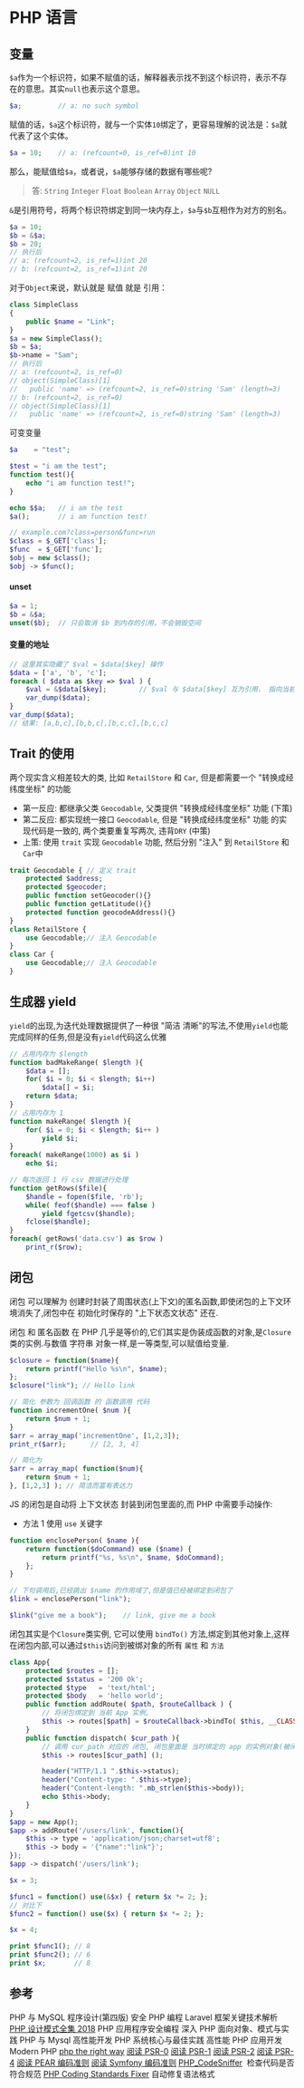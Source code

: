 # PHP 语言

## 变量

`$a`作为一个标识符，如果不赋值的话，解释器表示找不到这个标识符，表示不存在的意思。其实`null`也表示这个意思。

```php
$a;         // a: no such symbol
```

赋值的话，`$a`这个标识符，就与一个实体`10`绑定了，更容易理解的说法是：`$a`就代表了这个实体。

```php
$a = 10;    // a: (refcount=0, is_ref=0)int 10
```

那么，能赋值给`$a`，或者说，`$a`能够存储的数据有哪些呢?

> 答: `String` `Integer` `Float` `Boolean` `Array` `Object` `NULL`

`&`是引用符号，将两个标识符绑定到同一块内存上，`$a`与`$b`互相作为对方的别名。

```php
$a = 10;
$b = &$a;
$b = 20;
// 执行后
// a: (refcount=2, is_ref=1)int 20
// b: (refcount=2, is_ref=1)int 20
```

对于`Object`来说，默认就是 赋值 就是 引用：

```php
class SimpleClass
{
    public $name = "Link";
}
$a = new SimpleClass();
$b = $a;
$b->name = "Sam";
// 执行后
// a: (refcount=2, is_ref=0)
// object(SimpleClass)[1]
//   public 'name' => (refcount=2, is_ref=0)string 'Sam' (length=3)
// b: (refcount=2, is_ref=0)
// object(SimpleClass)[1]
//   public 'name' => (refcount=2, is_ref=0)string 'Sam' (length=3)
```

可变变量

```php
$a    = "test";

$test = "i am the test";
function test(){
    echo "i am function test!";
}

echo $$a; 	// i am the test
$a(); 		// i am function test!

// example.com?class=person&func=run
$class = $_GET['class'];
$func  = $_GET['func'];
$obj = new $class();
$obj -> $func();
```

#### unset

```php
$a = 1;
$b = &$a;
unset($b);  // 只会取消 $b 到内存的引用，不会销毁空间
```

#### 变量的地址

```php
// 这里其实隐藏了 $val = $data[$key] 操作
$data = ['a', 'b', 'c'];
foreach ( $data as $key => $val ) {
    $val = &$data[$key];        // $val 与 $data[$key] 互为引用， 指向当前 $data[$key] 表示的实体
    var_dump($data);
}
var_dump($data);
// 结果: [a,b,c],[b,b,c],[b,c,c],[b,c,c]
```

## Trait 的使用

两个现实含义相差较大的类, 比如 `RetailStore` 和 `Car`, 但是都需要一个 "转换成经纬度坐标" 的功能

- 第一反应: 都继承父类 `Geocodable`, 父类提供 "转换成经纬度坐标" 功能 (下策)
- 第二反应: 都实现统一接口 `Geocodable`, 但是 "转换成经纬度坐标" 功能 的实现代码是一致的, 两个类要重复写两次, 违背`DRY` (中策)
- 上策: 使用 `trait` 实现 `Geocodable` 功能, 然后分别 "注入" 到 `RetailStore` 和 `Car`中

```php
trait Geocodable { // 定义 trait
    protected $address;
    protected $geocoder;
    public function setGeocoder(){}
    public function getLatitude(){}
    protected function geocodeAddress(){}
}
class RetailStore {
    use Geocodable;// 注入 Geocodable
}
class Car {
    use Geocodable;// 注入 Geocodable
}
```

## 生成器 yield

`yield`的出现,为迭代处理数据提供了一种很 "简洁 清晰"的写法,不使用`yield`也能完成同样的任务,但是没有`yield`代码这么优雅

```php
// 占用内存为 $length
function badMakeRange( $length ){
    $data = [];
    for( $i = 0; $i < $length; $i++)
        $data[] = $i;
    return $data;
}
// 占用内存为 1
function makeRange( $length ){
    for( $i = 0; $i < $length; $i++ )
        yield $i;
}
foreach( makeRange(1000) as $i )
    echo $i;

// 每次返回 1 行 csv 数据进行处理
function getRows($file){
    $handle = fopen($file, 'rb');
    while( feof($handle) === false )
        yield fgetcsv($handle);
    fclose($handle);
}
foreach( getRows('data.csv') as $row )
    print_r($row);
```

## 闭包

闭包 可以理解为 创建时封装了周围状态(上下文)的匿名函数,即使闭包的上下文环境消失了,闭包中在 初始化时保存的 "上下状态文状态" 还在.

闭包 和 匿名函数 在 PHP 几乎是等价的,它们其实是伪装成函数的对象,是`Closure`类的实例.与数值 字符串 对象一样,是一等类型,可以赋值给变量.

```php
$closure = function($name){
    return printf("Hello %s\n", $name);
};
$closure("link"); // Hello link

// 简化 参数为 回调函数 的 函数调用 代码
function incrementOne( $num ){
    return $num + 1;
}
$arr = array_map('incrementOne', [1,2,3]);
print_r($arr);      // [2, 3, 4]

// 简化为
$arr = array_map( function($num){
    return $num + 1;
}, [1,2,3] ); // 简洁而富有表达力
```

JS 的闭包是自动将 上下文状态 封装到闭包里面的,而 PHP 中需要手动操作:

- 方法 1 使用 `use` 关键字

```php
function enclosePerson( $name ){
    return function($doCommand) use ($name) {
        return printf("%s, %s\n", $name, $doCommand);
    };
}

// 下句调用后,已经跳出 $name 的作用域了,但是值已经被绑定到闭包了
$link = enclosePerson("link");

$link("give me a book");    // link, give me a book
```

闭包其实是个`Closure`类实例, 它可以使用 `bindTo()` 方法,绑定到其他对象上,这样在闭包内部,可以通过`$this`访问到被绑对象的所有 `属性` 和 `方法`

```php
class App{
    protected $routes = [];
    protected $status = '200 Ok';
    protected $type   = 'text/html';
    protected $body   = 'hello world';
    public function addRoute( $path, $routeCallback ) {
        // 将闭包绑定到 当前 App 实例,
        $this -> routes[$path] = $routeCallback->bindTo( $this, __CLASS__ );
    }
    public function dispatch( $cur_path ){
        // 调用 cur_path 对应的 闭包, 闭包里面是 当时绑定的 app 的实例对象(被闭包操作过)
        $this -> routes[$cur_path] ();

        header("HTTP/1.1 ".$this->status);
        header("Content-type: ".$this->type);
        header("Content-length: ".mb_strlen($this->body));
        echo $this->body;
    }
}
$app = new App();
$app -> addRoute('/users/link', function(){
    $this -> type = 'application/json;charset=utf8';
    $this -> body = '{"name":"link"}';
});
$app -> dispatch('/users/link');
```

```php
$x = 3;

$func1 = function() use(&$x) { return $x *= 2; };
// 对比下
$func2 = function() use($x) { return $x *= 2; };

$x = 4;

print $func1(); // 8
print $func2(); // 6
print $x;       // 8
```


## 参考

PHP 与 MySQL 程序设计(第四版)
安全 PHP 编程
Laravel 框架关键技术解析
[PHP 设计模式全集 2018](https://learnku.com/docs/php-design-patterns/2018)
PHP 应用程序安全编程
深入 PHP 面向对象、模式与实践
PHP 与 Mysql 高性能开发
PHP 系统核心与最佳实践
高性能 PHP 应用开发
Modern PHP
[php the right way](http://laravel-china.github.io/php-the-right-way/)
[阅读 PSR-0](https://github.com/php-fig/fig-standards/blob/master/accepted/PSR-0.md)
[阅读 PSR-1](https://github.com/php-fig/fig-standards/blob/master/accepted/PSR-1-basic-coding-standard.md)
[阅读 PSR-2](https://github.com/php-fig/fig-standards/blob/master/accepted/PSR-2-coding-style-guide.md)
[阅读 PSR-4](https://github.com/php-fig/fig-standards/blob/master/accepted/PSR-4-autoloader.md)
[阅读 PEAR 编码准则](http://pear.php.net/manual/en/standards.php)
[阅读 Symfony 编码准则](http://symfony.com/doc/current/contributing/code/standards.html)
[PHP_CodeSniffer](http://pear.php.net/package/PHP_CodeSniffer/)  检查代码是否符合规范
[PHP Coding Standards Fixer](http://cs.sensiolabs.org/) 自动修复语法格式
